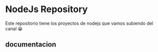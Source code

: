 # NodeJs Repository

Este repositorio tiene los proyectos de nodejs que vamos subiendo del canal 😀

## documentacion
